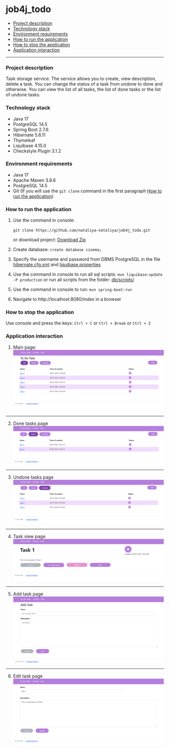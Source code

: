 # job4j_todo

+ [Project description](#project-description)
+ [Technology stack](#technology-stack)
+ [Environment requirements](#environment-requirements)
+ [How to run the application](#how-to-run-the-application)
+ [How to stop the application](#how-to-stop-the-application)
+ [Application interaction](#Application-interaction)
____
### Project description

Task storage service. 
The service allows you to create, view description, delete a task. 
You can change the status of a task from undone to done and otherwise. 
You can view the list of all tasks, the list of done tasks or the list of undone tasks.

### Technology stack 

* Java 17
* PostgreSQL 14.5
* Spring Boot 2.7.6
* Hibernate 5.6.11
* Thymeleaf
* Liquibase 4.15.0
* Checkstyle Plugin 3.1.2

### Environment requirements

* Java 17
* Apache Maven 3.8.6
* PostgreSQL 14.5
* Git (If you will use the `git clone` command in the first paragraph [How to run the application](#how-to-run-the-application))

### How to run the application

1. Use the command in console:

   `git clone https://github.com/nataliya-nataliya/job4j_todo.git`

   or download project: [Download Zip](https://github.com/nataliya-nataliya/job4j_todo/archive/refs/heads/master.zip)
2. Create database:
   `create database cinema;`
3. Specify the username and password from DBMS PostgreSQL in the file [hibernate.cfg.xml](src/main/resources/hibernate.cfg.xml) and [liquibase.properties](db/liquibase.properties)
4. Use the command in console to run all sql scripts:
   `mvn liquibase:update -P production`
    or run all scripts from the folder: [db/scripts/](db/scripts)
5. Use the command in console to run:
   `mvn spring-boot:run`
6. Navigate to http://localhost:8080/index in a browser

### How to stop the application
Use console and press the keys:
`Ctrl + C` or `Ctrl + Break` or `Ctrl + Z`

### Application interaction
1. Main page:
   ![Main page](img/main_page.png)
____
2. Done tasks page
   ![Done tasks page](img/done_tasks_page.png)
____
3. Undone tasks page
   ![Undone tasks page](img/undone_tasks_page.png)
____
4. Task view page
   ![Task view page](img/task_view_page.png)
____
5. Add task page
   ![Add task page](img/add_task_page.png)
____
6. Edit task page
   ![Edit task page](img/edit_task_page.png)
